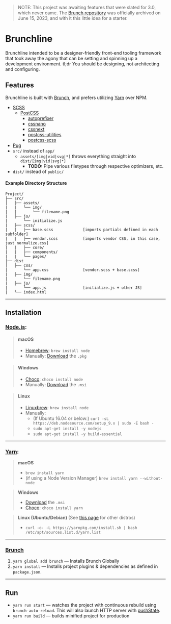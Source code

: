 
> NOTE: This project was awaiting features that were slated for 3.0, which never came. The [Brunch repository](https://github.com/brunch/brunch) was officially archived on June 15, 2023, and with it this little idea for a starter.

# Brunchline
Brunchline intended to be a designer-friendly front-end tooling framework that took away the agony that can be setting and spinning up a development environment. tl;dr You should be designing, not architecting and configuring.


## Features

Brunchline is built with [Brunch](http://brunch.io), and prefers utilizing [Yarn](https://yarnpkg.com/) over NPM.

* [SCSS](http://sass-lang.com/)
  * [PostCSS](http://postcss.org/)
    * [autoprefixer](https://github.com/postcss/autoprefixer)
    * [cssnano](http://cssnano.co/)
    * [cssnext](http://cssnext.io/)
    * [postcss-utilities](https://ismamz.github.io/postcss-utilities/)
    * [postcss-scss](https://github.com/postcss/postcss-scss)
* [Pug](https://pugjs.org)
* `src/` instead of `app/`
  * `assets/[img|vid|svg|*]` throws everything straight into `dist/[img|vid|svg|*]`
    * **TODO:** Pipe various filetypes through respective optimizers, etc.
* `dist/` instead of `public/`

#### Example Directory Structure

```
Project/
├── src/
│   ├── assets/
|   |   └── img/
|   |       └── filename.png
|   ├── js/
|       └── initialize.js
|   ├── scss/
|   |   ├── base.scss             [imports partials defined in each subfolder]
|   |   ├── vendor.scss           [imports vendor CSS, in this case, just normalize.css]
|   |   ├── core/
|   |   ├── components/
|   |   └── pages/
├── dist
│   ├── css/
|       └── app.css               [vendor.scss + base.scss]
|   ├── img/
|       └── filename.png
|   ├── js/
|       └── app.js                [initialize.js + other JS]
|   └── index.html
```

---

## Installation

### [Node.js](http://nodejs.org):

> #### macOS
>
> * [Homebrew](https://brew.sh/): `brew install node`
> * Manually: [Download](https://nodejs.org/en/download/) the `.pkg`

> #### Windows
>
> * [Choco](https://chocolatey.org/): `choco install node`
> * Manually: [Download](https://nodejs.org/en/download/) the `.msi`

> #### Linux
>
> * [Linuxbrew](http://linuxbrew.sh/): `brew install node`
> * Manually:
>   * (If Ubuntu 16.04 or below:) `curl -sL https://deb.nodesource.com/setup_9.x | sudo -E bash -`
>   * `sudo apt-get install -y nodejs`
>   * `sudo apt-get install -y build-essential`

---

### [Yarn](https://yarnpkg.com/):

> **macOS**
>
> * `brew install yarn`
> * (if using a Node Version Manager) `brew install yarn --without-node`

> **Windows**
>
> * [Download](https://yarnpkg.com/latest.msi) the `.msi`
> * [Choco](https://chocolatey.org/): `choco install yarn`

> **Linux (Ubuntu/Debian)** (See [this page](https://nodejs.org/en/download/package-manager/#debian-and-ubuntu-based-linux-distributions) for other distros)
>
> * `curl -o- -L https://yarnpkg.com/install.sh | bash /etc/apt/sources.list.d/yarn.list`

---

### [Brunch](http://brunch.io)

1. `yarn global add brunch` — Installs Brunch Globally
2. `yarn install` — Installs project plugins & dependencies as defined in `package.json`.

---

## Run

* `yarn run start` — watches the project with continuous rebuild using `brunch-auto-reload`. This will also launch HTTP server with [pushState](https://developer.mozilla.org/en-US/docs/Web/Guide/API/DOM/Manipulating_the_browser_history).
* `yarn run build` — builds minified project for production
